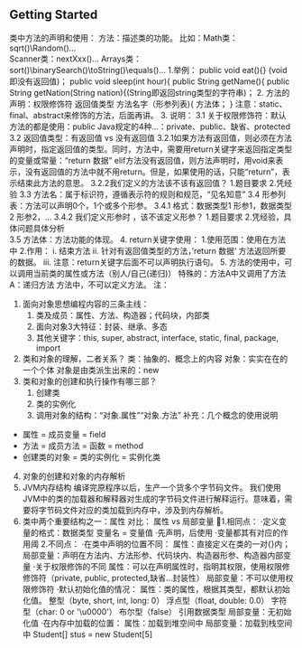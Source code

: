 ## Getting Started
类中方法的声明和使用：
方法：描述类的功能。
比如：Math类：sqrt()\Random()\...   
    Scanner类：nextXxx()...
    Arrays类：sort()\binarySearch()\toString()\equals()\...
1.举例：
public void eat(){} (void即没有返回值)；
public void sleep(int hour){
public String getName(){
public String getNation(String nation){(String即返回string类型的字符串)；
 2. 方法的声明：权限修饰符 返回值类型 方法名字（形参列表){
        方法体；
     }
     注意：static、final、abstract来修饰的方法，后面再讲。
 3. 说明：
        3.1 关于权限修饰符：默认方法的都是使用：public
        Java规定的4种...：private、public、缺省、protected
        3.2 返回值类型：有返回值 vs 没有返回值
            3.2.1如果方法有返回值，则必须在方法声明时，指定返回值的类型。同时，方法中，需要用return关键字来返回指定类型的变量或常量：“return 数据”
            elif方法没有返回值，则方法声明时，用void来表示，没有返回值的方法中就不用return。但是，如果使用的话，只能“return”，表示结束此方法的意思。
            3.2.2我们定义的方法该不该有返回值？
                1.题目要求
                2.凭经验
        3.3 方法名：属于标识符，遵循表示符的规则和规范，“见名知意”
        3.4 形参列表：方法可以声明0个，1个或多个形参。
            3.4.1 格式：数据类型1 形参1，数据类型2 形参2，...
            3.4.2 我们定义形参时 ，该不该定义形参？
                1.题目要求
                2.凭经验，具体问题具体分析  
        3.5 方法体：方法功能的体现。
 4. return关键字使用：
            1.使用范围：使用在方法中
            2.作用： i. 结束方法
                    ii. 针对有返回值类型的方法，’return 数据‘ 方法返回所要的数据。
                    iii. 注意：return关键字后面不可以声明执行语句。
 5. 方法的使用中，可以调用当前类的属性或方法（别人/自己(递归)）
        特殊的：方法A中又调用了方法A：递归方法
        方法中，不可以定义方法。
注：
1. 面向对象思想编程内容的三条主线：
    1. 类及成员：属性、方法、构造器；代码块，内部类
    2. 面向对象3大特征：封装、继承、多态
    3. 其他关键字：this, super, abstract, interface, static, final, package, import
2. 类和对象的理解，二者关系？
    类：抽象的、概念上的内容
    对象：实实在在的一个个体
    对象是由类派生出来的：new
3. 类和对象的创建和执行操作有哪三部？
    1. 创建类
    2. 类的实例化
    3. 调用对象的结构：“对象.属性”“对象.方法”
补充：几个概念的使用说明
* 属性 = 成员变量 = field
* 方法 = 成员方法 = 函数 = method
* 创建类的对象 = 类的实例化 = 实例化类
4. 对象的创建和对象的内存解析
5. JVM内存结构
    编译完原程序以后，生产一个货多个字节码文件。
    我们使用JVM中的类的加载器和解释器对生成的字节码文件进行解释运行。意味着，需要将字节码文件对应的类加载到内存中，涉及到内存解析。
6. 类中两个重要结构之一：属性
对比： 属性 vs 局部变量
    1.相同点：
        ·定义变量的格式：数据类型 变量名 = 变量值
        ·先声明，后使用
        ·变量都其有对应的作用阈
    2.不同点：
        ·在类中声明的位置不同：
            属性：直接定义在类的一对{}内；
            局部变量：声明在方法内、方法形参、代码块内、构造器形参、构造器内部变量
        ·关于权限修饰的不同
            属性：可以在声明属性时，指明其权限，使用权限修修饰符（private, public, protected,缺省...封装性）
            局部变量：不可以使用权限修饰符
        ·默认初始化值的情况：
            属性：类的属性，根据其类型，都默认初始化值。
                整型（byte, short, int, long: 0）
                浮点型（float, double: 0.0）
                字符型（char: 0 or '\u0000'）
                布尔型（false）
                引用数据类型
            局部变量：无初始化值
        ·在内存中加载的位置：
            属性：加载到堆空间中
            局部变量：加载到栈空间中 Student[] stus = new Student[5]

